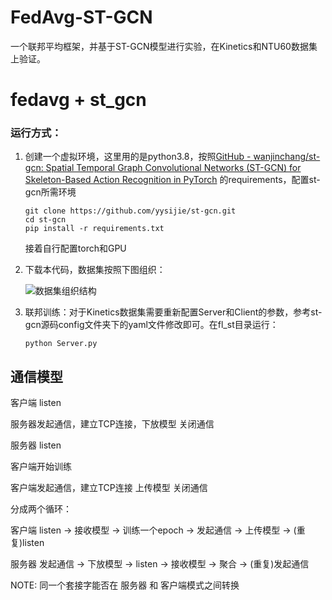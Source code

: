 # FedAvg-ST-GCN
一个联邦平均框架，并基于ST-GCN模型进行实验，在Kinetics和NTU60数据集上验证。
# fedavg + st_gcn 

### 运行方式：

1. 创建一个虚拟环境，这里用的是python3.8，按照[GitHub - wanjinchang/st-gcn: Spatial Temporal Graph Convolutional Networks (ST-GCN) for Skeleton-Based Action Recognition in PyTorch](https://github.com/wanjinchang/st-gcn) 的requirements，配置st-gcn所需环境

   ```
   git clone https://github.com/yysijie/st-gcn.git
   cd st-gcn
   pip install -r requirements.txt
   ```

   接着自行配置torch和GPU

2. 下载本代码，数据集按照下图组织：

   

   ![数据集组织结构](E:\汇报\images\数据集组织结构.png)

3. 联邦训练：对于Kinetics数据集需要重新配置Server和Client的参数，参考st-gcn源码config文件夹下的yaml文件修改即可。在fl_st目录运行：

   ```
   python Server.py
   ```

## 通信模型

客户端 listen

服务器发起通信，建立TCP连接，下放模型 关闭通信 

服务器 listen

客户端开始训练

客户端发起通信，建立TCP连接 上传模型 关闭通信


分成两个循环：

客户端 listen -> 接收模型 -> 训练一个epoch -> 发起通信 -> 上传模型 -> (重复)listen

服务器 发起通信 -> 下放模型 -> listen -> 接收模型 -> 聚合 -> (重复)发起通信


NOTE: 同一个套接字能否在 服务器 和 客户端模式之间转换
